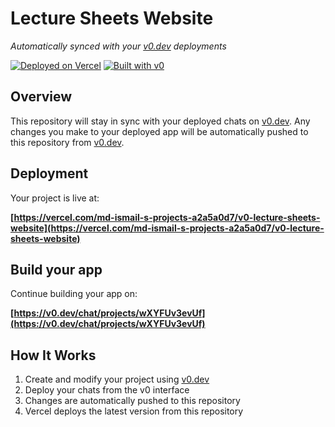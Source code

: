 # Lecture Sheets Website

*Automatically synced with your [v0.dev](https://v0.dev) deployments*

[![Deployed on Vercel](https://img.shields.io/badge/Deployed%20on-Vercel-black?style=for-the-badge&logo=vercel)](https://vercel.com/md-ismail-s-projects-a2a5a0d7/v0-lecture-sheets-website)
[![Built with v0](https://img.shields.io/badge/Built%20with-v0.dev-black?style=for-the-badge)](https://v0.dev/chat/projects/wXYFUv3evUf)

## Overview

This repository will stay in sync with your deployed chats on [v0.dev](https://v0.dev).
Any changes you make to your deployed app will be automatically pushed to this repository from [v0.dev](https://v0.dev).

## Deployment

Your project is live at:

**[https://vercel.com/md-ismail-s-projects-a2a5a0d7/v0-lecture-sheets-website](https://vercel.com/md-ismail-s-projects-a2a5a0d7/v0-lecture-sheets-website)**

## Build your app

Continue building your app on:

**[https://v0.dev/chat/projects/wXYFUv3evUf](https://v0.dev/chat/projects/wXYFUv3evUf)**

## How It Works

1. Create and modify your project using [v0.dev](https://v0.dev)
2. Deploy your chats from the v0 interface
3. Changes are automatically pushed to this repository
4. Vercel deploys the latest version from this repository